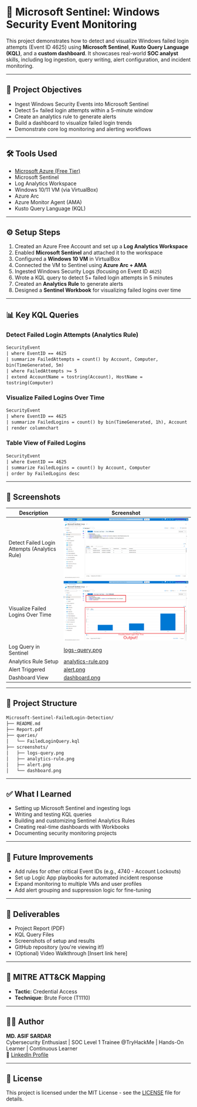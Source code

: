 # 🔐 Microsoft Sentinel: Windows Security Event Monitoring

This project demonstrates how to detect and visualize Windows failed login attempts (Event ID 4625) using **Microsoft Sentinel**, **Kusto Query Language (KQL)**, and a **custom dashboard**. It showcases real-world **SOC analyst** skills, including log ingestion, query writing, alert configuration, and incident monitoring.

---

## 📌 Project Objectives

- Ingest Windows Security Events into Microsoft Sentinel
- Detect 5+ failed login attempts within a 5-minute window
- Create an analytics rule to generate alerts
- Build a dashboard to visualize failed login trends
- Demonstrate core log monitoring and alerting workflows

---

## 🛠️ Tools Used

- [Microsoft Azure (Free Tier)](https://azure.microsoft.com/)
- Microsoft Sentinel
- Log Analytics Workspace
- Windows 10/11 VM (via VirtualBox)
- Azure Arc
- Azure Monitor Agent (AMA)
- Kusto Query Language (KQL)

---

## ⚙️ Setup Steps

1. Created an Azure Free Account and set up a **Log Analytics Workspace**
2. Enabled **Microsoft Sentinel** and attached it to the workspace
3. Configured a **Windows 10 VM** in VirtualBox
4. Connected the VM to Sentinel using **Azure Arc + AMA**
5. Ingested Windows Security Logs (focusing on Event ID `4625`)
6. Wrote a KQL query to detect 5+ failed login attempts in 5 minutes
7. Created an **Analytics Rule** to generate alerts
8. Designed a **Sentinel Workbook** for visualizing failed logins over time

---

## 📊 Key KQL Queries

### Detect Failed Login Attempts (Analytics Rule)
```kql
SecurityEvent
| where EventID == 4625
| summarize FailedAttempts = count() by Account, Computer, bin(TimeGenerated, 5m)
| where FailedAttempts >= 5
| extend AccountName = tostring(Account), HostName = tostring(Computer)
```

### Visualize Failed Logins Over Time
```kql
SecurityEvent
| where EventID == 4625
| summarize FailedLogins = count() by bin(TimeGenerated, 1h), Account
| render columnchart
```

### Table View of Failed Logins
```kql
SecurityEvent
| where EventID == 4625
| summarize FailedLogins = count() by Account, Computer
| order by FailedLogins desc
```

---

## 📸 Screenshots

| Description                                      | Screenshot                     |
|--------------------------------------------------|--------------------------------|
| Detect Failed Login Attempts (Analytics Rule)    |![Query Output](screenshots/1.png) |
| Visualize Failed Logins Over Time                |![output](screenshots/2.png) |
| Log Query in Sentinel                            | [logs-query.png](screenshots/logs-query.png) |
| Analytics Rule Setup                             | [analytics-rule.png](screenshots/analytics-rule.png) |
| Alert Triggered                                  | [alert.png](screenshots/alert.png) |
| Dashboard View                                   | [dashboard.png](screenshots/dashboard.png) |

---

## 📁 Project Structure

```
Microsoft-Sentinel-FailedLogin-Detection/
├── README.md
├── Report.pdf
├── queries/
│   └── FailedLoginQuery.kql
├── screenshots/
│   ├── logs-query.png
│   ├── analytics-rule.png
│   ├── alert.png
│   └── dashboard.png
```

---

## ✅ What I Learned

- Setting up Microsoft Sentinel and ingesting logs
- Writing and testing KQL queries
- Building and customizing Sentinel Analytics Rules
- Creating real-time dashboards with Workbooks
- Documenting security monitoring projects

---

## 🚀 Future Improvements

- Add rules for other critical Event IDs (e.g., 4740 - Account Lockouts)
- Set up Logic App playbooks for automated incident response
- Expand monitoring to multiple VMs and user profiles
- Add alert grouping and suppression logic for fine-tuning

---

## 📄 Deliverables

- Project Report (PDF)
- KQL Query Files
- Screenshots of setup and results
- GitHub repository (you're viewing it!)
- (Optional) Video Walkthrough [Insert link here]

---

## 🧠 MITRE ATT&CK Mapping

- **Tactic**: Credential Access
- **Technique**: Brute Force (T1110)

---

## 🙋‍♂️ Author

**MD. ASIF SARDAR**  
Cybersecurity Enthusiast | SOC Level 1 Trainee @TryHackMe | Hands-On Learner | Continuous Learner  
🔗 [LinkedIn Profile](https://www.linkedin.com/in/md-asif-sardar-386457296/)

---

## 📜 License

This project is licensed under the MIT License - see the [LICENSE](LICENSE) file for details.
